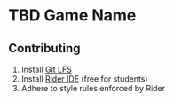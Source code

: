 # TBD Game Name

## Contributing

1. Install [Git LFS](https://help.github.com/en/articles/installing-git-large-file-storage)
2. Install [Rider IDE](https://www.jetbrains.com/rider/) (free for students)
3. Adhere to style rules enforced by Rider
